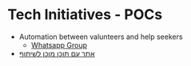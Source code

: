 # Tech Initiatives - POCs

- Automation between valunteers and help seekers
  - [Whatsapp Group](<https://chat.whatsapp.com/JuJ1da4wYbe16uZL0cqL40>)
- [אתר עם תוכן מוכן לשיתוף](<https://nirtz89.github.io/israel_diplomacy/>)
